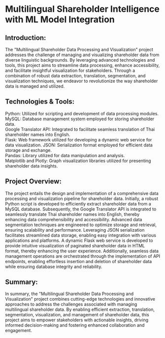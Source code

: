 # Multilingual Shareholder Intelligence with ML Model Integration

## Introduction:
The "Multilingual Shareholder Data Processing and Visualization" project addresses the challenge of managing and visualizing shareholder data from diverse linguistic backgrounds. By leveraging advanced technologies and tools, this project aims to streamline data processing, enhance accessibility, and facilitate insightful visualization for stakeholders. Through a combination of robust data extraction, translation, segmentation, and visualization techniques, we endeavor to revolutionize the way shareholder data is managed and utilized.

## Technologies & Tools:

Python: Utilized for scripting and development of data processing modules. <br>
MySQL: Database management system employed for storing shareholder data. <br>
Google Translator API: Integrated to facilitate seamless translation of Thai shareholder names into English. <br>
Flask: Web framework utilized for developing a dynamic web service for data visualization.
JSON: Serialization format employed for efficient data storage and exchange. <br>
Pandas: Library utilized for data manipulation and analysis. <br>
Matplotlib and Plotly: Graph visualization libraries utilized for presenting shareholder data insights. <br>

## Project Overview:
The project entails the design and implementation of a comprehensive data processing and visualization pipeline for shareholder data. Initially, a robust Python script is developed to efficiently extract shareholder data from a MySQL database. Subsequently, the Google Translator API is integrated to seamlessly translate Thai shareholder names into English, thereby enhancing data comprehensibility and accessibility. Advanced data segmentation techniques are engineered to optimize storage and retrieval, ensuring scalability and performance.
Leveraging JSON serialization facilitates streamlined data storage, enabling easy integration with various applications and platforms. A dynamic Flask web service is developed to provide intuitive visualization of paginated shareholder data in HTML format, thereby enhancing the user experience. Additionally, seamless data management operations are orchestrated through the implementation of API endpoints, enabling effortless insertion and deletion of shareholder data while ensuring database integrity and reliability.

## Summary:
In summary, the "Multilingual Shareholder Data Processing and Visualization" project combines cutting-edge technologies and innovative approaches to address the challenges associated with managing multilingual shareholder data. By enabling efficient extraction, translation, segmentation, visualization, and management of shareholder data, this project aims to empower stakeholders with actionable insights, driving informed decision-making and fostering enhanced collaboration and engagement.

